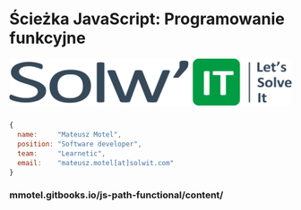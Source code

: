 # Ścieżka JavaScript: Programowanie funkcyjne





##### ![](/assets/LOGO_SOLWIT.png)





```js
{
  name:     "Mateusz Motel",
  position: "Software developer",
  team:     "Learnetic",
  email:    "mateusz.motel[at]solwit.com"
}
```


### mmotel.gitbooks.io/js-path-functional/content/
